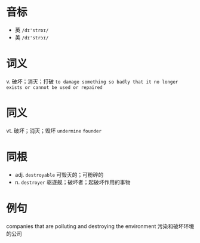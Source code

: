 # 音标

- 英 `/dɪ'strɒɪ/`
- 美 `/dɪ'strɔɪ/`

# 词义

v. 破坏；消灭；打破
`to damage something so badly that it no longer exists or cannot be used or repaired`

# 同义

vt. 破坏；消灭；毁坏
`undermine` `founder`

# 同根

- adj. `destroyable` 可毁灭的；可粉碎的
- n. `destroyer` 驱逐舰；破坏者；起破坏作用的事物

# 例句

companies that are polluting and destroying the environment
污染和破坏环境的公司


